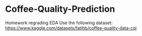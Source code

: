 # Coffee-Quality-Prediction
Homework regrading EDA
Use the following dataset:
https://www.kaggle.com/datasets/fatihb/coffee-quality-data-cqi
